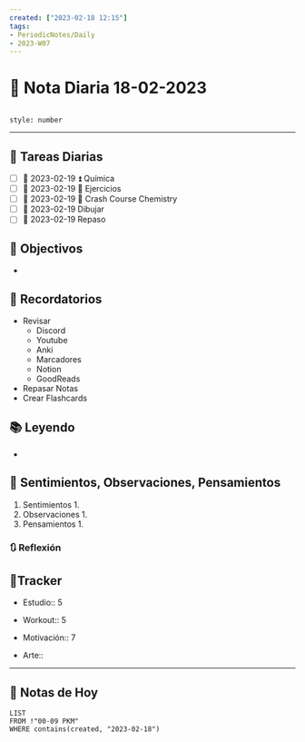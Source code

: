 ```yaml
---
created: ["2023-02-18 12:15"]
tags:
- PeriodicNotes/Daily
- 2023-W07
---
```


# 📅 Nota Diaria 18-02-2023
```toc

style: number

```

---
## 🔷 Tareas Diarias
- [ ] 📅 2023-02-19 ⏫ Química
- [ ] 📅 2023-02-19 🔼 Ejercicios
- [ ] 📅 2023-02-19 🔽 Crash Course Chemistry
- [ ] 📅 2023-02-19 Dibujar
- [ ] 📅 2023-02-19 Repaso

## 🎯 Objectivos
- 
## 📕 Recordatorios
- Revisar
	- Discord
	- Youtube
	- Anki
	- Marcadores
	- Notion
	- GoodReads
- Repasar Notas
- Crear Flashcards

## 📚 Leyendo
- 
## 💬 Sentimientos, Observaciones, Pensamientos 
1. Sentimientos
	1. 
2. Observaciones
	1. 
3. Pensamientos
	1. 
### 🔃 Reflexión

## 🔷Tracker

- Estudio:: 5

- Workout:: 5

- Motivación:: 7

- Arte::
---

## 📅 Notas de Hoy
```dataview
LIST 
FROM !"00-09 PKM" 
WHERE contains(created, "2023-02-18")
```